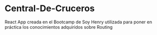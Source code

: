 # Central-De-Cruceros
React App creada en el Bootcamp de Soy Henry utilizada para poner en práctica los conocimientos adquiridos sobre Routing
